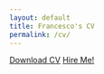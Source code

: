 ```yaml
---
layout: default
title: Francesco's CV
permalink: /cv/
---
```


<section class="cv">
    <a
        href="/assets/Francesco_Ferri_CV.pdf"
        class="classic-cta"
        download
        >Download CV</a
    >
    <a
        href="mailto:{{ site.data.social-media.email.id }}?subject=From%20francescoferri.github.io"
        class="classic-cta"
        >Hire Me!</a
    >
</section>
